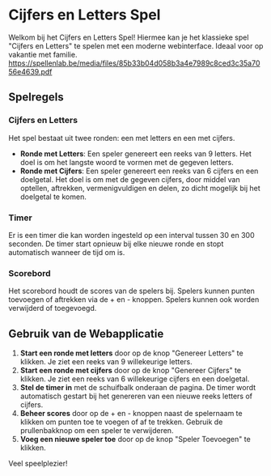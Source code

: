 # Cijfers en Letters Spel

Welkom bij het Cijfers en Letters Spel! Hiermee kan je het klassieke spel "Cijfers en Letters" te spelen met een moderne webinterface. Ideaal voor op vakantie met familie.
https://spellenlab.be/media/files/85b33b04d058b3a4e7989c8ced3c35a7056e4639.pdf

## Spelregels

### Cijfers en Letters

Het spel bestaat uit twee ronden: een met letters en een met cijfers.

- **Ronde met Letters**: Een speler genereert een reeks van 9 letters. Het doel is om het langste woord te vormen met de gegeven letters.
- **Ronde met Cijfers**: Een speler genereert een reeks van 6 cijfers en een doelgetal. Het doel is om met de gegeven cijfers, door middel van optellen, aftrekken, vermenigvuldigen en delen, zo dicht mogelijk bij het doelgetal te komen.

### Timer

Er is een timer die kan worden ingesteld op een interval tussen 30 en 300 seconden. De timer start opnieuw bij elke nieuwe ronde en stopt automatisch wanneer de tijd om is.

### Scorebord

Het scorebord houdt de scores van de spelers bij. Spelers kunnen punten toevoegen of aftrekken via de + en - knoppen. Spelers kunnen ook worden verwijderd of toegevoegd.

## Gebruik van de Webapplicatie

1. **Start een ronde met letters** door op de knop "Genereer Letters" te klikken. Je ziet een reeks van 9 willekeurige letters.
2. **Start een ronde met cijfers** door op de knop "Genereer Cijfers" te klikken. Je ziet een reeks van 6 willekeurige cijfers en een doelgetal.
3. **Stel de timer in** met de schuifbalk onderaan de pagina. De timer wordt automatisch gestart bij het genereren van een nieuwe reeks letters of cijfers.
4. **Beheer scores** door op de + en - knoppen naast de spelernaam te klikken om punten toe te voegen of af te trekken. Gebruik de prullenbakknop om een speler te verwijderen.
5. **Voeg een nieuwe speler toe** door op de knop "Speler Toevoegen" te klikken.

Veel speelplezier!
